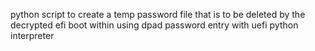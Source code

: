 python script to create a temp password file that is to be deleted by the decrypted efi boot within using dpad password entry with uefi python interpreter 
